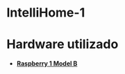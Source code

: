 # IntelliHome-1

# Hardware utilizado
* __[Raspberry 1 Model B](https://www.raspberrypi.org/products/raspberry-pi-1-model-b/)__
